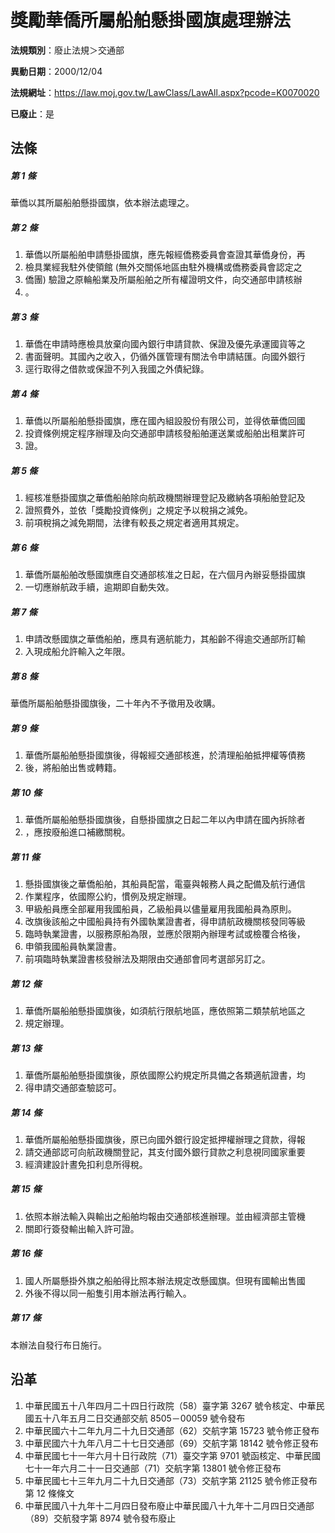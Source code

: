 # 獎勵華僑所屬船舶懸掛國旗處理辦法

**法規類別**：廢止法規＞交通部

**異動日期**：2000/12/04  

**法規網址**：https://law.moj.gov.tw/LawClass/LawAll.aspx?pcode=K0070020

**已廢止**：是



## 法條
##### 第 1 條
華僑以其所屬船舶懸掛國旗，依本辦法處理之。

##### 第 2 條
1. 華僑以所屬船舶申請懸掛國旗，應先報經僑務委員會查證其華僑身份，再
1. 檢具業經我駐外使領館 (無外交關係地區由駐外機構或僑務委員會認定之
1. 僑團) 驗證之原輪船業及所屬船舶之所有權證明文件，向交通部申請核辦
1. 。

##### 第 3 條
1. 華僑在申請時應檢具放棄向國內銀行申請貸款、保證及優先承運國貨等之
1. 書面聲明。其國內之收入，仍循外匯管理有關法令申請結匯。向國外銀行
1. 逕行取得之借款或保證不列入我國之外債紀錄。

##### 第 4 條
1. 華僑以所屬船舶懸掛國旗，應在國內組設股份有限公司，並得依華僑回國
1. 投資條例規定程序辦理及向交通部申請核發船舶運送業或船舶出租業許可
1. 證。

##### 第 5 條
1. 經核准懸掛國旗之華僑船舶除向航政機關辦理登記及繳納各項船舶登記及
1. 證照費外，並依「獎勵投資條例」之規定予以稅捐之減免。
1. 前項稅捐之減免期間，法律有較長之規定者適用其規定。

##### 第 6 條
1. 華僑所屬船舶改懸國旗應自交通部核准之日起，在六個月內辦妥懸掛國旗
1. 一切應辦航政手續，逾期即自動失效。

##### 第 7 條
1. 申請改懸國旗之華僑船舶，應具有適航能力，其船齡不得逾交通部所訂輸
1. 入現成船允許輸入之年限。

##### 第 8 條
華僑所屬船舶懸掛國旗後，二十年內不予徵用及收購。

##### 第 9 條
1. 華僑所屬船舶懸掛國旗後，得報經交通部核進，於清理船舶抵押權等債務
1. 後，將船舶出售或轉籍。

##### 第 10 條
1. 華僑所屬船舶懸掛國旗後，自懸掛國旗之日起二年以內申請在國內拆除者
1. ，應按廢船進口補繳關稅。

##### 第 11 條
1. 懸掛國旗後之華僑船舶，其船員配當，電臺與報務人員之配備及航行通信
1. 作業程序，依國際公約，慣例及規定辦理。
1. 甲級船員應全部雇用我國船員，乙級船員以儘量雇用我國船員為原則。
1. 改旗後該船之中國船員持有外國執業證書者，得申請航政機關核發同等級
1. 臨時執業證書，以服務原船為限，並應於限期內辦理考試或檢覆合格後，
1. 申領我國船員執業證書。
1. 前項臨時執業證書核發辦法及期限由交通部會同考選部另訂之。

##### 第 12 條
1. 華僑所屬船舶懸掛國旗後，如須航行限航地區，應依照第二類禁航地區之
1. 規定辦理。

##### 第 13 條
1. 華僑所屬船舶懸掛國旗後，原依國際公約規定所具備之各類適航證書，均
1. 得申請交通部查驗認可。

##### 第 14 條
1. 華僑所屬船舶懸掛國旗後，原已向國外銀行設定抵押權辦理之貸款，得報
1. 請交通部認可向航政機關登記，其支付國外銀行貸款之利息視同國家重要
1. 經濟建設計晝免扣利息所得稅。

##### 第 15 條
1. 依照本辦法輸入與輸出之船舶均報由交通部核進辦理。並由經濟部主管機
1. 關即行簽發輸出輸入許可證。

##### 第 16 條
1. 國人所屬懸掛外旗之船舶得比照本辦法規定改懸國旗。但現有國輸出售國
1. 外後不得以同一船隻引用本辦法再行輸入。

##### 第 17 條
本辦法自發行布日施行。

## 沿革
1. 中華民國五十八年四月二十四日行政院（58）臺字第 3267 號令核定、中華民國五十八年五月二日交通部交航 8505－00059  號令發布
1. 中華民國六十二年九月二十九日交通部（62）交航字第 15723  號令修正發布
1. 中華民國六十九年八月二十七日交通部（69）交航字第 18142  號令修正發布
1. 中華民國七十一年六月十日行政院（71）臺交字第 9701 號函核定、中華民國七十一年六月二十一日交通部（71）交航字第 13801  號令修正發布
1. 中華民國七十三年九月二十九日交通部（73）交航字第 21125  號令修正發布第 12 條條文
1. 中華民國八十九年十二月四日發布廢止中華民國八十九年十二月四日交通部（89）交航發字第 8974 號令發布廢止
